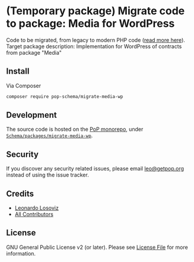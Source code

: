 # (Temporary package) Migrate code to package: Media for WordPress

Code to be migrated, from legacy to modern PHP code ([read more here](https://github.com/leoloso/PoP#codebase-migration)). Target package description:  Implementation for WordPress of contracts from package "Media"

## Install

Via Composer

``` bash
composer require pop-schema/migrate-media-wp
```

## Development

The source code is hosted on the [PoP monorepo](https://github.com/leoloso/PoP), under [`Schema/packages/migrate-media-wp`](https://github.com/leoloso/PoP/tree/master/layers/Schema/packages/migrate-media-wp).

## Security

If you discover any security related issues, please email leo@getpop.org instead of using the issue tracker.

## Credits

- [Leonardo Losoviz][link-author]
- [All Contributors][link-contributors]

## License

GNU General Public License v2 (or later). Please see [License File](LICENSE.md) for more information.

[ico-version]: https://img.shields.io/packagist/v/pop-schema/media-wp.svg?style=flat-square
[ico-license]: https://img.shields.io/badge/license-MIT-brightgreen.svg?style=flat-square
[ico-travis]: https://img.shields.io/travis/pop-schema/media-wp/master.svg?style=flat-square
[ico-scrutinizer]: https://img.shields.io/scrutinizer/coverage/g/pop-schema/media-wp.svg?style=flat-square
[ico-code-quality]: https://img.shields.io/scrutinizer/g/pop-schema/media-wp.svg?style=flat-square
[ico-downloads]: https://img.shields.io/packagist/dt/pop-schema/media-wp.svg?style=flat-square

[link-packagist]: https://packagist.org/packages/pop-schema/media-wp
[link-travis]: https://travis-ci.org/pop-schema/media-wp
[link-scrutinizer]: https://scrutinizer-ci.com/g/pop-schema/media-wp/code-structure
[link-code-quality]: https://scrutinizer-ci.com/g/pop-schema/media-wp
[link-downloads]: https://packagist.org/packages/pop-schema/media-wp
[link-author]: https://github.com/leoloso
[link-contributors]: ../../../../../../contributors
